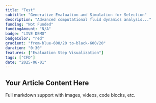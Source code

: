 ```yaml
---
title: "Test"
subtitle: "Generative Evaluation and Simulation for Selection"
description: "Advanced computational fluid dynamics analysis..."
funding: "Not Funded"
fundingAmount: "N/A"
badge: "LIVE DEMO"
badgeColor: "red"
gradient: "from-blue-600/20 to-black-600/20"
duration: "0:30"
features: ["Evaluation Step Visualization"]
tags: ["CFD"]
date: "2025-06-01"
---
```


## Your Article Content Here

Full markdown support with images, videos, code blocks, etc.